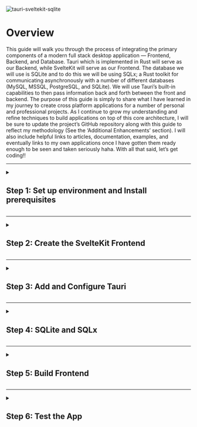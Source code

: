 ![tauri-sveltekit-sqlite](https://github.com/Lmedmo/Tauri-SvelteKit-SQLite/assets/102483463/e0630e3a-eb2d-49b2-8b74-4ee653b4e10a)

# Overview
This guide will walk you through the process of integrating the primary components of a modern full stack desktop application — Frontend, Backend, and Database. Tauri which is implemented in Rust will serve as our Backend, while SvelteKit will serve as our Frontend. The database we will use is SQLite and to do this we will be using SQLx; a Rust toolkit for communicating asynchronously with a number of different databases (MySQL, MSSQL, PostgreSQL, and SQLite). We will use Tauri’s built-in capabilities to then pass information back and forth between the front and backend. The purpose of this guide is simply to share what I have learned in my journey to create cross platform applications for a number of personal and professional projects. As I continue to grow my understanding and refine techniques to build applications on top of this core architecture, I will be sure to update the project’s GitHub repository along with this guide to reflect my methodology (See the ‘Additional Enhancements’ section). I will also include helpful links to articles, documentation, examples, and eventually links to my own applications once I have gotten them ready enough to be seen and taken seriously haha. With all that said, let’s get coding!!

---

<details>
    <summary>
    <h2>
        Step 1: Set up environment and Install prerequisites
    </h2>
    </summary>
    
<blockquote><details><summary><h3>Windows</h3></summary>

- [ ]  Install **MS Visual Studio C++ build tools** and **Windows 10 SDK**
- [ ]  WebView2 (Most likely already installed as it is part of Win10 and Win11 by default)
- [ ]  Install Rust from the [website](https://www.rust-lang.org/tools/install) or by running the following command
    ```powershell
    winget install --id Rustlang.Rustup
    ```
</details></blockquote>
<blockquote><details><summary><h3>macOS</h3></summary>

- [ ]  Install CLang and macOS Dev Dependencies using the following command
    ```shell
    xcode-select --install
    ```
- [ ]  Install Rust with the following command then restart your Terminal for changes to take effect
    ```shell
    curl --proto '=https' --tlsv1.2 https://sh.rustup.rs -sSf | sh
    ```    
</details></blockquote>
<blockquote><details><summary><h3>Linux</h3></summary>

Use this link to [the official Tauri website](https://tauri.app/v1/guides/getting-started/prerequisites#installing) to find instructions on how to install system dependencies for your specific distro        
</details></blockquote> 
</details>

---

<details>
    <summary>
    <h2>
        Step 2: Create the SvelteKit Frontend
    </h2>
    </summary>

- [ ]  Using the tool of your choice, run one of the following commands
    ```shell
    npm create svelte@latest
    ```
    ```shell
    pnpm create svelte
    ```
- [ ]  Select the following options:
    - Current directory
    - Yes (to Continue)
    - Skeleton project
    - TypeScript
    - Additions: ESLint, Prettier
- [ ]  Using the tool of your choice, run one of the following commands
    ```shell
    npm install
    ```
    ```shell
    pnpm install
    ```
- [ ]  Add static adapter for Static Site Generation
    ```shell
    npm install --save-dev @sveltejs/adapter-static
    ```
    ```shell
    pnpm add -D @sveltejs/adapter-static
    ```
- [ ]  Open the `svelte.config.js` file and edit the adapter import line:
    ```jsx
    import adapter from '@sveltejs/adapter-static'; // <-- This was changed from 'adapter-auto' to 'adapter-static'
    import { vitePreprocess } from '@sveltejs/kit/vite';
    
    /** @type {import('@sveltejs/kit').Config} */
    const config = {
        // Consult https://kit.svelte.dev/docs/integrations#preprocessors
        // for more information about preprocessors
        preprocess: vitePreprocess(),
    
        kit: {
            // adapter-auto only supports some environments, see https://kit.svelte.dev/docs/adapter-auto for a list.
            // If your environment is not supported or you settled on a specific environment, switch out the adapter.
            // See https://kit.svelte.dev/docs/adapters for more information about adapters.
            adapter: adapter()
        }
    };
    
    export default config;
    ```
- [ ]  Create a `+layout.ts` file inside the `/*app_name*/src/routes` directory. Insert the following 2 lines of code to disable Server Side Rendering (SSR):
    ```tsx
    export const prerender = true
    export const ssr = false
    ```
</details>

---

<details>
    <summary>
    <h2>
        Step 3: Add and Configure Tauri
    </h2>
    </summary>
    
- [ ]  Install the Tauri CLI with the following command:
    ```shell
    pnpm add -D @tauri-apps/cli
    ```
    ```shell
    npm install --save-dev @tauri-apps/cli
    ```
    > Note:
    > For **npm** to detect Tauri correctly you need to add it to the "scripts" section in your package.json file:
    > ```json
    > "scripts": {
    >     "tauri": "tauri"
    > }
    > ```
- [ ]  Run the Tauri scaffolding utility and use the options below. Use the following command to run the utility:
    ```shell
    npm run tauri init
    ```
    - App Name: *Any*
    - Window Title: *Any*
    - Web Asset Path: `../build` (*located relative to the `<current dir>/src-tauri/tauri.conf.json` file that will be created)*
    - Dev Server URL: `http://localhost:5173`
    - Frontend dev command: `npm run dev` or `pnpm run dev`
    - Frontend build command: `npm run build` or `pnpm run build`
    
    The result is a folder called `src-tauri` that should contain files such as `Cargo.toml`, `tauri.conf.json`, *icons* and `src/main.rs`. Each is used for tauri to work. To learn more about how to use these files visit the [tauri docs site](https://tauri.app/v1/guides/getting-started/setup/sveltekit).
    
- [ ]  Add the tauri-apps/api JavaScript library
    ```shell
    pnpm add @tauri-apps/api
    ```
    ```shell
    npm install @tauri-apps/api
    ```
    
</details>

---

<details>
    <summary>
    <h2>
        Step 4: SQLite and SQLx
    </h2>
    </summary>

- [ ]  Open `Cargo.toml` and add the following dependencies for **SQLx** and the **async-std** runtime
    ```toml
    [dependencies]
    serde_json = "1.0"
    serde = { version = "1.0", features = ["derive"] }
    tauri = { version = "1.4.0", features = [] }
    sqlx = { version = "0.7", features = [ "runtime-async-std", "tls-native-tls", "sqlite", "macros" ] }
    async-std = { version = "1.7.0", features = [ "attributes" ] }
    ```
- [ ]  Open `main.rs` and add **async_std** to `main()` function. Save changes
    ```rust
    // Prevents additional console window on Windows in release, DO NOT REMOVE!!
    #![cfg_attr(not(debug_assertions), windows_subsystem = "windows")]
    
    #[async_std::main]
    async fn main() {
      tauri::Builder::default()
        .run(tauri::generate_context!())
        .expect("error while running tauri application");
    }
    ```
- [ ]  Create `db.rs` file in `src-tauri/src` directory and add the following
    ```rust
    use sqlx::{ migrate::MigrateDatabase, Sqlite, SqlitePool };
    
    const DB_URL: &str = "sqlite://sqlite.db";
    
    // Check for DB, create if non existent
    pub async fn init() {
        if !Sqlite::database_exists(DB_URL).await.unwrap_or(false) {
            match Sqlite::create_database(DB_URL).await {
                Ok(_) => println!("Create db success"),
                Err(error) => panic!("error: {}", error),
            }
        } else {
            println!("Database already exists");
        }
    
        create_schema().await;
    }
    
    // Create Schema
    async fn create_schema() {
        let pool = SqlitePool::connect(DB_URL).await.expect("unable to connect");
        let sql = "
            PRAGMA foreign_keys = ON ;
            CREATE TABLE IF NOT EXISTS projects
            (
                id              INTEGER    PRIMARY KEY    NOT NULL,
                name            TEXT                      NOT NULL
            );
    
            CREATE TABLE IF NOT EXISTS tasks
            (
                id              INTEGER    PRIMARY KEY    NOT NULL,
                value           TEXT                      NOT NULL,
                completed       INTEGER                   NOT NULL,
                date_completed  TEXT,
                project_id      INTEGER                   NOT NULL,
                FOREIGN KEY (project_id)   REFERENCES projects (id) ON UPDATE SET NULL ON DELETE SET NULL
            );
        ";
        
        let query = sqlx::query(&sql);
        let result = query.execute(&pool).await.unwrap();
        println!("Create Schema result: {:?}", result);   
        pool.close().await;
    }
    ```
- [ ]  Add `db.rs` to `main.rs` as a module and call the `init()` function within the `main()`
    ```rust
    // Prevents additional console window on Windows in release, DO NOT REMOVE!!
    #![cfg_attr(not(debug_assertions), windows_subsystem = "windows")]
    
    mod db;
    
    #[async_std::main]
    async fn main() {
      db::init().await;
      
      tauri::Builder::default()
        .run(tauri::generate_context!())
        .expect("error while running tauri application");
    }
    ```
- [ ]  Create `commands.rs` file in the `src-tauri/src` directory and add the following
    ```rust
    use sqlx::FromRow;
    use serde::{Deserialize, Serialize};
    
    #[derive(Debug,FromRow,Deserialize,Serialize)]
    pub struct Task {
        pub id: i64,
        pub value: String,
        pub completed: i8,
        pub date_completed: String,
        pub project_id: i64,  
    }
    
    #[tauri::command(rename_all = "snake_case")]
    pub async fn get_tasks() -> Result<Vec<Task>, String>{
        let url = "sqlite://sqlite.db";
    
        let pool = sqlx::sqlite::SqlitePool::connect(url).await.expect("unable to connect");
    
        let sql = "SELECT * FROM tasks";
    
        let query = sqlx::query_as::<_, Task>(sql);
        
        let response = query.fetch_all(&pool).await.expect("unable to list tasks");
    
        pool.close().await;
    
        Ok(response)
    }
    ```
- [ ]  Add `commands.rs` to `main.rs` as a module and add the following to `tauri::Builder::default()`
    ```rust
    // Prevents additional console window on Windows in release, DO NOT REMOVE!!
    #![cfg_attr(not(debug_assertions), windows_subsystem = "windows")]
    
    mod db;
    mod commands;
    
    #[async_std::main]
    async fn main() {
      db::init().await;
    
      tauri::Builder::default()
        .invoke_handler(tauri::generate_handler![
          commands::get_tasks,
        ])
        .run(tauri::generate_context!())
        .expect("error while running tauri application");
    }
    ```
- [ ]  Create a set of records in each table to test the functionality of the application. There are a number of different ways to achieve this, I chose to create a function that will perform this operation as part of the `db::init()` fn, and by commenting it out or uncommenting it when necessary *(This fn would need to be deleted before building and deploying)*
    ```rust
    // Check for DB, create if non existent
    pub async fn init() {
        if !Sqlite::database_exists(DB_URL).await.unwrap_or(false) {
            match Sqlite::create_database(DB_URL).await {
                Ok(_) => println!("Create db success"),
                Err(error) => panic!("error: {}", error),
            }
        } else {
            println!("Database already exists");
        }
    
        create_schema().await;
        
        // Uncomment the fn below and run to make some records for testing
        insert_dev_records().await;
    }
    
    // Create schema
    // ...
    
    // Create some test records in each table
    async fn insert_dev_records() {
        let pool = SqlitePool::connect(DB_URL).await.expect("unable to connect");
        let sql = "
            INSERT INTO projects (name)
            VALUES ('Awesome Current Product'), ('Top Secret Product'), ('Super Top Secret Product');
    
            INSERT INTO tasks (value, completed, date_completed, project_id)
            VALUES ('Design the UI',                    0,      NULL,                   3),
                   ('Design DB Schema',                 0,      NULL,                   3),
                   ('Build prototype app',              0,      NULL,                   3),
                   ('Design a cool logo',               1,      DATE('2023-04-22'),     3),
                   ('Refactor component lib',           0,      NULL,                   2),
                   ('Add input sanitization to ipc',    0,      NULL,                   2),
                   ('Security audit testing for v1.5',  0,      NULL,                   1),
                   ('Add Dark Mode',                    1,      DATE('2023-04-20'),     1),
                   ('Fix UI glitch',                    1,      DATE('2023-04-20'),     1);
        ";
        
        let query = sqlx::query(&sql);
        let result = query.execute(&pool).await.unwrap();
        println!("Create Records result: {:?}", result);   
        pool.close().await;
    }
    ```
</details>

---

<details>
    <summary><h2>Step 5: Build Frontend</h2></summary>
    
- [ ]  Within `/src/lib` folder, create 2 new files called `table.svelte` and `index.ts` with the following contents
    ```tsx
    <script lang="ts">
        import { invoke } from '@tauri-apps/api';
        import { onMount } from 'svelte';
       
        let fields: any = [];
    
        let records: any = [];
    
            function getFields(response: any){
                 let objs = Object.values(response);  // returns [ Object, Object, ... ]
                 let firstObj: any = objs[0];
                 fields = Object.keys(firstObj);
            }
    
            function getData(response: any){
                 let objs = Object.values(response); // returns [ Object, Object, ... ]
                 records = Object.values(objs);
            }
       
            onMount(async () => {
                 const resp = await invoke("get_tasks");
                 getFields(resp);
                 getData(resp);
            });
    </script>
       
    <div>
        <h1>Tasks</h1>
        <table>
            <thead>
                <tr class="headings">
    
                {#each fields as field}
                    <th>{field}</th>
                {/each}
    
                </tr>
            </thead>
            
            <tbody>
    
            {#each records as record}
                <tr>
    
                {#each Object.values(record) as value}
                     <td>{value}</td>
                {/each}
                
                </tr>
            {/each}
    
            </tbody>
        </table>
    </div>
    ```
    ```tsx
    // place files you want to import through the `$lib` alias in this folder.
    export { default } from "./table.svelte";
    ```
    <blockquote>
    <details>
        <summary>Optional Table styles </summary>    
        
    ```tsx
    <style>
        div {
            display: flex;
            flex-direction: column;
            padding: 20px;
        }    
    
        h1 {
            font-family: "Avenir Next";
        }
          
        table {
            display: table;
        }
    
        tr {
            font-family: "Avenir Next";
            border-bottom: 1px solid #4D4D4D;
        }
    
        th {
            text-align: start;
            padding: 8px;
            background-color: #4D4D4D;
            color: white;
            font-size: 1.05em;
        }
    
        td {
            padding: 5px 0px 5px 10px;
        }
    
        tr:nth-child(even) {
            background-color: #caffef;
        }
    </style>
    ```
       
    </details>
    </blockquote>  
- [ ]  Within `src/routes`, open the `+page.svelte` file and change it’s contents to the following
    ```tsx
    <script>
    	import Table from "$lib/table.svelte";
    
    </script>
    
    <h1>My Tauri + SvelteKit + SQLite App</h1>
    
    <Table />
    ```    
</details>

---

<details>
    <summary>
    <h2>
        Step 6: Test the App
    </h2>
    </summary>

- [ ]  Make sure everything is saved then run the following command in the terminal
    ```shell
    pnpm tauri dev
    ```
    ![tauri-sveltekit-sqlx_screenshot](https://github.com/Lmedmo/Tauri-SvelteKit-SQLite/assets/102483463/8a67c736-c59c-4fb1-bc3c-d11e540aef82)

    > **🎉 Congrats!**
    > You have built a very basic full-stack desktop app with an embedded database. There’s a lot of potential with how this template can be applied and there are plenty of concepts, best practices, and steps that you should be aware of that are not discussed/included in this basic example, so do your own research regarding the technologies used here, experiment with new things, and most importantly have fun — coding is cool😎
    > PS: If you like this or have suggestions let me know!! I’m still pretty new to Rust and backend web development, and I’m always looking for ways to improve my skills as a developer (Rust, Svelte, SQLite/DBs, etc.). Furthermore, I like knowing when I do a good job so that I can flex or if my code is trash so I can fix it and then flex (Just kidding, maybe).

</details>